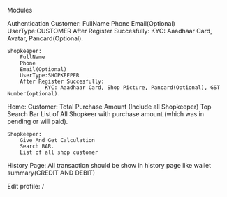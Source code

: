 Modules

Authentication
    Customer:
        FullName
        Phone
        Email(Optional)
        UserType:CUSTOMER
        After Register Succesfully:
                KYC: Aaadhaar Card, Avatar, Pancard(Optional).

    Shopkeeper:
        FullName
        Phone
        Email(Optional)
        UserType:SHOPKEEPER
        After Register Succesfully:
                KYC: Aaadhaar Card, Shop Picture, Pancard(Optional), GST Number(optional).





Home:
    Customer:
        Total Purchase Amount (Include all Shopkeeper)
        Top Search Bar
        List of All Shopkeer with purchase amount (which was in pending or will paid).


    Shopkeeper:
        Give And Get Calculation
        Search BAR.
        List of all shop customer 


History Page:
    All transaction should be show in history page like wallet summary(CREDIT AND DEBIT)
    
Edit profile:
    /



